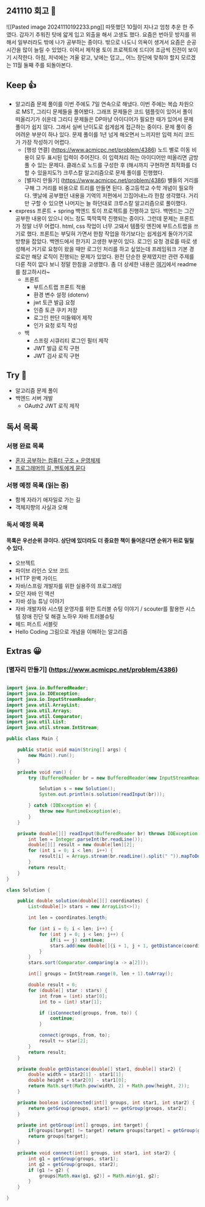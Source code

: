 ## 241110 회고 💬
![[Pasted image 20241110192233.png]]
따뜻했던 10월이 지나고 엄청 추운 한 주였다. 갑자기 추워진 탓에 얇게 입고 외출을 해서 고생도 했다. 요즘은 번아웃 방지를 위해서 일부러라도 밖에 나가 공부하는 중이다. 밖으로 나도니 의욕이 생겨서 요즘은 순공 시간을 많이 늘릴 수 있었다. 이력서 제작용 토이 프로젝트에 드디어 조금씩 진전이 보이기 시작한다. 아침, 저녁에는 겨울 같고, 낮에는 덥고,,, 어느 장단에 맞춰야 할지 모르겠는 11월 둘째 주를 되돌아본다.

## Keep 👍
- 알고리즘 문제 풀이를 이번 주에도 7일 연속으로 해냈다. 이번 주에는 복습 차원으로 MST, 그리디 문제들을 풀어봤다. 그래프 문제들은 코드 템플릿이 있어서 풀이 떠올리기가 쉬운데 그리디 문제들은 DP마냥 아이디어가 필요한 때가 있어서 문제 풀이가 쉽지 않다. 그래서 실버 난이도로 쉽게쉽게 접근하는 중이다. 문제 풀이 중 어려운 부분이 하나 있다. 문제 풀이를 1년 넘게 해오면서 느끼지만 입력 처리 코드가 가장 작성하기 어렵다.
	- [행성 연결] (https://www.acmicpc.net/problem/4386) 노드 별로 이동 비용이 모두 표시된 입력이 주어진다. 이 입력처리 하는 아이디어만 떠올리면 금방 풀 수 있는 문제다. 클래스로 노드를 구성한 후 (해시까지 구현하면 최적화를 더 할 수 있을지도?) 크루스칼 알고리즘으로 문제 풀이를 진행했다.
	- [별자리 만들기] (https://www.acmicpc.net/problem/4386) 별들의 거리를 구해 그 거리를 비용으로 트리를 만들면 된다. 중고등학교 수학 개념이 필요하다. 옛날에 공부했던 내용을 기억의 저편에서 끄집어내느라 한참 생각했다. 거리만 구할 수 있으면 나머지는 늘 하던대로 크루스칼 알고리즘으로 풀이했다. 
- express 프론트 + spring 백엔드 토이 프로젝트를 진행하고 있다. 백엔드는 그간 공부한 내용이 있으니 어느 정도 뚝딱뚝딱 진행되는 중이다. 그런데 문제는 프론트가 정말 너무 어렵다. html, css 작업이 너무 고돼서 템플릿 엔진에 부트스트랩을 쓰기로 했다. 프론트는 부딪혀 가면서 한참 작업을 하기보다는 쉽게쉽게 돌아가기로 방향을 잡았다. 백엔드에서 한가지 고생한 부분이 있다. 로그인 요청 경로를 따로 생성해서 거기로 요청이 왔을 때만 로그인 처리를 하고 싶었는데 프레임워크 기본 경로로만 해당 로직이 진행되는 문제가 있었다. 완전 단순한 문제였지만 관련 주제를 다룬 적이 없다 보니 정말 한참을 고생했다. 좀 더 상세한 내용은 [여기](https://github.com/kimregular/springSecurity-backend)에서 readme를 참고하시라~
	- 프론트
		- 부트스트랩 프론트 적용
		- 환경 변수 설정 (dotenv)
		- jwt 토큰 발급 요청
		- 인증 토큰 쿠키 저장
		- 로그인 판단 미들웨어 제작
		- 인가 요청 로직 작성
	- 백
		- 스프링 시큐리티 로그인 필터 제작
		- JWT 발급 로직 구현
		- JWT 검사 로직 구현

## Try 🧚
- 알고리즘 문제 풀이 
- 백엔드 서버 개발
	- OAuth2 JWT 로직 제작

## 독서 목록

### 서평 완료 목록
- [혼자 공부하는 컴퓨터 구조 + 운영체제](https://velog.io/@regular_jk_kim/혼자-공부하는-컴퓨터-구조-운영체제-를-읽고)
- [프로그래머의 길, 멘토에게 묻다](https://velog.io/@regular_jk_kim/프로그래머의-길-멘토에게-묻다-를-읽고-24jpq345)

###  서평 예정 목록 (읽는 중) 
- 함께 자라기 애자일로 가는 길
- 객체지향의 사실과 오해

### 독서 예정 목록
#### 목록은 우선순위 큐이다. 상단에 있더라도 더 중요한 책이 들어온다면 순위가 뒤로 밀릴 수 있다.
- 오브젝트
- 파이브 라인스 오브 코드
- HTTP 완벽 가이드
- 자바/스프링 개발자를 위한 실용주의 프로그래밍
- 모던 자바 인 액션
- 자바 성능 튜닝 이야기 
- 자바 개발자와 시스템 운영자를 위한 트러블 슈팅 이야기 / scouter를 활용한 시스템 장애 진단 및 해결 노하우 자바 트러블슈팅
- 헤드 퍼스트 서블릿
- Hello Coding 그림으로 개념을 이해하는 알고리즘


## Extras 😀
### [별자리 만들기] (https://www.acmicpc.net/problem/4386)
```java

import java.io.BufferedReader;
import java.io.IOException;
import java.io.InputStreamReader;
import java.util.ArrayList;
import java.util.Arrays;
import java.util.Comparator;
import java.util.List;
import java.util.stream.IntStream;

public class Main {

    public static void main(String[] args) {
        new Main().run();
    }

    private void run() {
        try (BufferedReader br = new BufferedReader(new InputStreamReader(System.in))) {

            Solution s = new Solution();
            System.out.println(s.solution(readInput(br)));

        } catch (IOException e) {
            throw new RuntimeException(e);
        }
    }

    private double[][] readInput(BufferedReader br) throws IOException {
        int len = Integer.parseInt(br.readLine());
        double[][] result = new double[len][2];
        for (int i = 0; i < len; i++) {
            result[i] = Arrays.stream(br.readLine().split(" ")).mapToDouble(Double::parseDouble).toArray();
        }
        return result;
    }
}

class Solution {

    public double solution(double[][] coordinates) {
        List<double[]> stars = new ArrayList<>();

        int len = coordinates.length;

        for (int i = 0; i < len; i++) {
            for (int j = 0; j < len; j++) {
                if(i == j) continue;
                stars.add(new double[]{i + 1, j + 1, getDistance(coordinates[i], coordinates[j])});
            }
        }
        stars.sort(Comparator.comparing(a -> a[2]));

        int[] groups = IntStream.range(0, len + 1).toArray();

        double result = 0;
        for (double[] star : stars) {
            int from = (int) star[0];
            int to = (int) star[1];

            if (isConnected(groups, from, to)) {
                continue;
            }

            connect(groups, from, to);
            result += star[2];
        }
        return result;
    }

    private double getDistance(double[] star1, double[] star2) {
        double width = star2[1] - star1[1];
        double height = star2[0] - star1[0];
        return Math.sqrt(Math.pow(width, 2) + Math.pow(height, 2));
    }

    private boolean isConnected(int[] groups, int star1, int star2) {
        return getGroup(groups, star1) == getGroup(groups, star2);
    }

    private int getGroup(int[] groups, int target) {
        if(groups[target] != target) return groups[target] = getGroup(groups, groups[target]);
        return groups[target];
    }

    private void connect(int[] groups, int star1, int star2) {
        int g1 = getGroup(groups, star1);
        int g2 = getGroup(groups, star2);
        if (g1 != g2) {
            groups[Math.max(g1, g2)] = Math.min(g1, g2);
        }
    }

}
```


